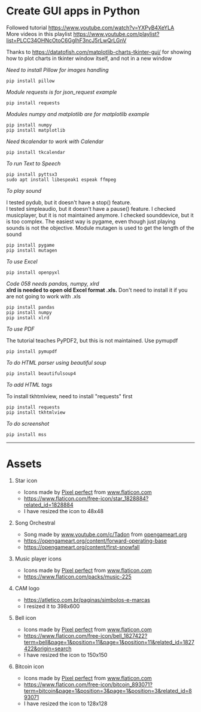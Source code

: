 # Create GUI apps in Python

Followed tutorial https://www.youtube.com/watch?v=YXPyB4XeYLA  
More videos in this playlist https://www.youtube.com/playlist?list=PLCC34OHNcOtoC6GglhF3ncJ5rLwQrLGnV  

Thanks to https://datatofish.com/matplotlib-charts-tkinter-gui/ for showing how to plot charts in tkinter window itself, and not in a new window

_Need to install Pillow for images handling_  

    pip install pillow

_Module requests is for json\_request example_

    pip install requests

_Modules numpy and matplotlib are for matplotlib example_

    pip install numpy  
    pip install matplotlib  

_Need tkcalendar to work with Calendar_

    pip install tkcalendar  

_To run Text to Speech_

    pip install pyttsx3
    sudo apt install libespeak1 espeak ffmpeg

_To play sound_

I tested pydub, but it doesn't have a stop() feature.  
I tested simpleaudio, but it doesn't have a pause() feature.
I checked musicplayer, but it is not maintained anymore.
I checked sounddevice, but it is too complex.
The easiest way is pygame, even though just playing sounds is not the objective.
Module mutagen is used to get the length of the sound

    pip install pygame
    pip install mutagen

_To use Excel_

    pip install openpyxl


_Code 058 needs pandas, numpy, xlrd_  
**xlrd is needed to open old Excel format .xls.** Don't need to install it if you are not going to work with .xls

    pip install pandas
    pip install numpy
    pip install xlrd

_To use PDF_

The tutorial teaches PyPDF2, but this is not maintained. Use pymupdf

    pip install pymupdf

_To do HTML parser using beautiful soup_

    pip install beautifulsoup4

_To add HTML tags_

To install tkhtmlview, need to install "requests" first

    pip install requests
    pip install tkhtmlview

_To do screenshot_

    pip install mss

___ 
# Assets

1. Star icon
    * <div>Icons made by <a href="https://www.flaticon.com/authors/pixel-perfect" title="Pixel perfect">Pixel perfect</a> from <a href="https://www.flaticon.com/" title="Flaticon">www.flaticon.com</a></div>
    * https://www.flaticon.com/free-icon/star_1828884?related_id=1828884
    * I have resized the icon to 48x48
  

2. Song Orchestral
    * <div>Song made by <a href="www.youtube.com/c/Tadon" title="www.youtube.com/c/Tadon">www.youtube.com/c/Tadon</a> from <a href="https://opengameart.org/content/forward-operating-base/" title="opengameart.org">opengameart.org</a></div>
    * https://opengameart.org/content/forward-operating-base
    * https://opengameart.org/content/first-snowfall

3. Music player icons
    * <div>Icons made by <a href="https://www.flaticon.com/authors/pixel-perfect" title="Pixel perfect">Pixel perfect</a> from <a href="https://www.flaticon.com/" title="Flaticon">www.flaticon.com</a></div>
    * https://www.flaticon.com/packs/music-225

4. CAM logo
    * https://atletico.com.br/paginas/simbolos-e-marcas
    * I resized it to 398x600

5. Bell icon
    * <div>Icons made by <a href="https://www.flaticon.com/authors/pixel-perfect" title="Pixel perfect">Pixel perfect</a> from <a href="https://www.flaticon.com/" title="Flaticon">www.flaticon.com</a></div>
    * https://www.flaticon.com/free-icon/bell_1827422?term=bell&page=1&position=11&page=1&position=11&related_id=1827422&origin=search
    * I have resized the icon to 150x150

6. Bitcoin icon
    * <div>Icons made by <a href="https://icon54.com/" title="Pixel perfect">Pixel perfect</a> from <a href="https://www.flaticon.com/" title="Flaticon">www.flaticon.com</a></div>
    * https://www.flaticon.com/free-icon/bitcoin_893071?term=bitcoin&page=1&position=3&page=1&position=3&related_id=893071
    * I have resized the icon to 128x128